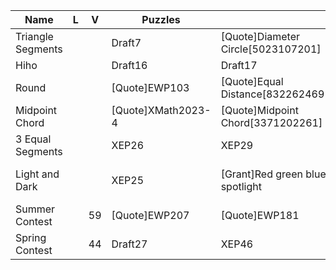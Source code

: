 | Name              | L | V  | Puzzles            |                                    |                                     |                            |                    |                   |                         |                                 |                              |       |       |       |       |                                |       |       |
| ------------------- | --- | ---- | -------------------- | ------------------------------------ | ------------------------------------- | ---------------------------- | -------------------- | ------------------- | ------------------------- | --------------------------------- | ------------------------------ | ------- | ------- | ------- | ------- | -------------------------------- | ------- | ------- |
| Triangle Segments |   |    | Draft7             | [Quote]Diameter Circle[5023107201] | [Quote]Flower[3371202261]           |                            |                    |                   |                         |                                 |                              |       |       |       |       |                                |       |       |
| Hiho              |   |    | Draft16            | Draft17                            | XEP30                               | Draft50                    | Draft49            | XEP40             | XEP41                   | XEP42                           | XEP47                        |       |       |       |       |                                |       |       |
| Round             |   |    | [Quote]EWP103      | [Quote]Equal Distance[8322624691]  | Draft18                             |                            |                    |                   |                         |                                 |                              |       |       |       |       |                                |       |       |
| Midpoint Chord    |   |    | [Quote]XMath2023-4 | [Quote]Midpoint Chord[3371202261]  | Draft27                             |                            |                    |                   |                         |                                 |                              |       |       |       |       |                                |       |       |
| 3 Equal Segments  |   |    | XEP26              | XEP29                              | XEP30                               | XEP20                      | XEP1               | XEP2              | XEP3                    | XEP5                            | XEP6                         | XEP13 | XEP17 | XEP16 | XEP23 | Circle inscribed 3EqualSegment | XEP19 | XEP14 |
| Light and Dark    |   |    | XEP25              | [Grant]Red green blue spotlight    | [Grant]Red green blue reflect light | [Grant]Axial Introduction  | [Grant]Axial Point | [Grant]Axial Line | [Grant]Axial Projection | [Grant]Axial Intersection Point | [Grant]Axial Homothetic Axis |       |       |       |       |                                |       |       |
| Summer Contest    |   | 59 | [Quote]EWP207      | [Quote]EWP181                      | [Quote]EWP166                       | [Quote]EWP104              | [Quote]EWP240      | [Quote]EWP216     | [Quote]EWP68            |                                 |                              |       |       |       |       |                                |       |       |
| Spring Contest    |   | 44 | Draft27            | XEP46                              | Maximal right angled triangle       | Intercpet line equal ratio | XEP37              |                   |                         |                                 |                              |       |       |       |       |                                |       |       |


